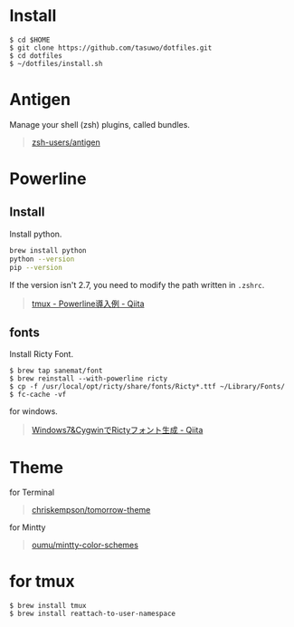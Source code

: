 # Install

```
$ cd $HOME
$ git clone https://github.com/tasuwo/dotfiles.git
$ cd dotfiles
$ ~/dotfiles/install.sh
```

# Antigen

Manage your shell (zsh) plugins, called bundles.

>[zsh-users/antigen](https://github.com/zsh-users/antigen)

# Powerline

## Install

Install python.

```bash
brew install python
python --version
pip --version
```

If the version isn't 2.7, you need to modify the path written in `.zshrc`.

<!-- Install powerline. -->

<!-- ```bash -->
<!-- pip install --user powerline-status -->
<!-- ``` -->

<!-- If error occured, make `~/.pydistutils.cfg` as follow. -->

<!-- ```bash -->
<!-- [install] -->
<!-- prefix= -->
<!-- ``` -->

>[tmux - Powerline導入例 - Qiita](http://qiita.com/tkhr/items/8cc17c02dea1803be9c6)

## fonts

Install Ricty Font.

``` shell
$ brew tap sanemat/font
$ brew reinstall --with-powerline ricty
$ cp -f /usr/local/opt/ricty/share/fonts/Ricty*.ttf ~/Library/Fonts/
$ fc-cache -vf
```

for windows.

>[Windows7&CygwinでRictyフォント生成 - Qiita](http://qiita.com/ll_kuma_ll/items/97b4fa5af8cde9d74d03)

# Theme

for Terminal

>[chriskempson/tomorrow-theme](https://github.com/chriskempson/tomorrow-theme)

for Mintty

>[oumu/mintty-color-schemes](https://github.com/oumu/mintty-color-schemes)

# for tmux

``` shell
$ brew install tmux
$ brew install reattach-to-user-namespace
```
